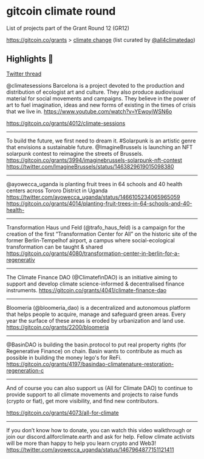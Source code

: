 # gitcoin climate round
List of projects part of the Grant Round 12 (GR12)

https://gitcoin.co/grants > [climate change](https://gitcoin.co/grants/explorer/?sub_round_slug=gr12-climate-change&round_num=12&customer_name=ClimateChange) (list curated by [@all4climatedao](https://twitter.com/all4climatedao))

## Highlights 💫

[Twitter thread](https://twitter.com/all4climatedao/status/1470076023630872576)


@climatesessions Barcelona is a project devoted to the production and distribution of ecologist art and culture. They also produce audiovisual material for social movements and campaigns. They believe in the power of art to fuel imagination, ideas and new forms of existing in the times of crisis that we live in.
https://www.youtube.com/watch?v=YEwoyiWSN6o

https://gitcoin.co/grants/4012/climate-sessions

---

To build the future, we first need to dream it.
#Solarpunk is an artistic genre that envisions a sustainable future. 
@ImagineBrussels is launching an NFT solarpunk contest to reimagine the streets of Brussels.
https://gitcoin.co/grants/3994/imaginebrussels-solarpunk-nft-contest
https://twitter.com/ImagineBrussels/status/1463829619015098380

---

@ayowecca_uganda is planting fruit trees in 64 schools and 40 health centers across Tororo District in Uganda 
https://twitter.com/ayowecca_uganda/status/1466105234065965059
https://gitcoin.co/grants/4014/planting-fruit-trees-in-64-schools-and-40-health-

---

Transformation Haus und Feld (@trafo_haus_feld) is a campaign for the creation of the first “Transformation Center for All” on the historic site of the former Berlin-Tempelhof airport, a campus where social-ecological transformation can be taught & shared
https://gitcoin.co/grants/4080/transformation-center-in-berlin-for-a-regenerativ

---

The Climate Finance DAO (@ClimatefinDAO) is an initiative aiming to support and develop climate science-informed & decentralised finance instruments. 
https://gitcoin.co/grants/4041/climate-finance-dao 

---
Bloomeria (@bloomeria_dao) is a decentralized and autonomous platform that helps people to acquire, manage and safeguard green areas. Every year the surface of these areas is eroded by urbanization and land use. 
https://gitcoin.co/grants/2200/bloomeria 

---

@BasinDAO is building the basin.protocol to put real property rights (for Regenerative Finance) on chain. Basin wants to contribute as much as possible in building the money lego's for ReFi.
https://gitcoin.co/grants/4197/basindao-climatenature-restoration-regeneration-c

---

And of course you can also support us (All for Climate DAO) to continue to provide support to all climate movements and projects to raise funds (crypto or fiat), get more visibility, and find new contributors.

https://gitcoin.co/grants/4073/all-for-climate

---

If you don’t know how to donate, you can watch this video walkthrough or join our discord.allforclimate.earth and ask for help. Fellow climate activists will be more than happy to help you learn crypto and Web3!
https://twitter.com/ayowecca_uganda/status/1467964877151121411 
